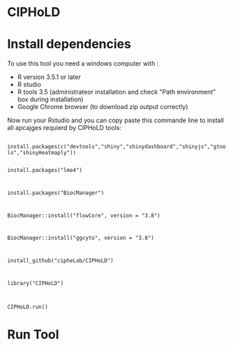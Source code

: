# CIPHoLD
<h1> Install dependencies </h1>
To use this tool you need a windows computer with :
<ul>
  <li>R version 3.5.1 or later </li>
  <li>R studio </li>
  <li>R tools 3.5 (administrateor installation and check "Path environment" box during installation)</li>
  <li>Google Chrome browser (to download zip output correctly)</li>
</ul>
<p>Now run your Rstudio and you can copy paste this commande line to install all apcajges requierd by CIPHoLD tools: </p>

<code>
install.packages(c("devtools","shiny","shinydashboard","shinyjs","gtools","shinyHeatmaply")) 
  
install.packages("lme4")

install.packages("BiocManager")

BiocManager::install("flowCore", version = "3.8")

BiocManager::install("ggcyto", version = "3.8")

install_github("cipheLab/CIPHoLD")

library("CIPHoLD")

CIPHoLD.run()
</code>

<h1> Run Tool </h1>
